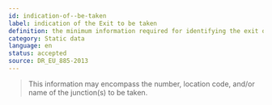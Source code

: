 ```yaml
---
id: indication-of--be-taken
label: indication of the Exit to be taken
definition: the minimum information required for identifying the exit or exits (if more than one) to be taken by a truck driver typically along a motorway to approach/move away from a truck parking area.
category: Static data
language: en
status: accepted
source: DR_EU_885-2013
---
```


>This information may encompass the number, location code, and/or name of the junction(s) to be taken.

